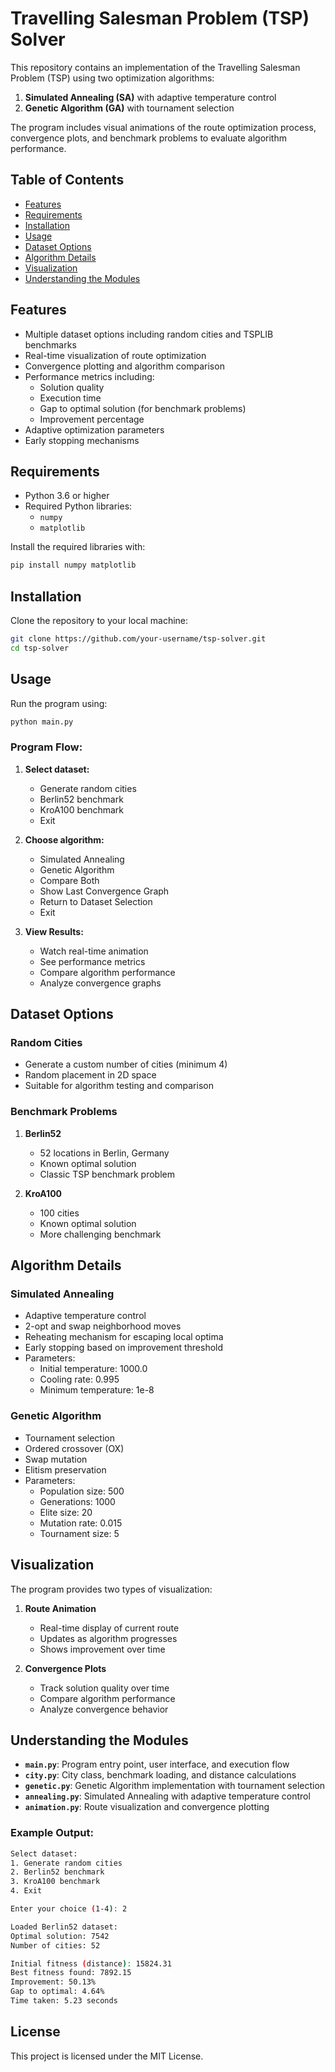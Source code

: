 # Travelling Salesman Problem (TSP) Solver

This repository contains an implementation of the Travelling Salesman Problem (TSP) using two optimization algorithms:
1. **Simulated Annealing (SA)** with adaptive temperature control
2. **Genetic Algorithm (GA)** with tournament selection

The program includes visual animations of the route optimization process, convergence plots, and benchmark problems to evaluate algorithm performance.

## Table of Contents

- [Features](#features)
- [Requirements](#requirements)
- [Installation](#installation)
- [Usage](#usage)
- [Dataset Options](#dataset-options)
- [Algorithm Details](#algorithm-details)
- [Visualization](#visualization)
- [Understanding the Modules](#understanding-the-modules)

## Features

- Multiple dataset options including random cities and TSPLIB benchmarks
- Real-time visualization of route optimization
- Convergence plotting and algorithm comparison
- Performance metrics including:
  - Solution quality
  - Execution time
  - Gap to optimal solution (for benchmark problems)
  - Improvement percentage
- Adaptive optimization parameters
- Early stopping mechanisms

## Requirements

- Python 3.6 or higher
- Required Python libraries:
  - `numpy`
  - `matplotlib`

Install the required libraries with:

```bash
pip install numpy matplotlib
```

## Installation

Clone the repository to your local machine:

```bash
git clone https://github.com/your-username/tsp-solver.git
cd tsp-solver
```

## Usage

Run the program using:

```bash
python main.py
```

### Program Flow:

1. **Select dataset:**
   - Generate random cities
   - Berlin52 benchmark
   - KroA100 benchmark
   - Exit

2. **Choose algorithm:**
   - Simulated Annealing
   - Genetic Algorithm
   - Compare Both
   - Show Last Convergence Graph
   - Return to Dataset Selection
   - Exit

3. **View Results:**
   - Watch real-time animation
   - See performance metrics
   - Compare algorithm performance
   - Analyze convergence graphs

## Dataset Options

### Random Cities
- Generate a custom number of cities (minimum 4)
- Random placement in 2D space
- Suitable for algorithm testing and comparison

### Benchmark Problems
1. **Berlin52**
   - 52 locations in Berlin, Germany
   - Known optimal solution
   - Classic TSP benchmark problem

2. **KroA100**
   - 100 cities
   - Known optimal solution
   - More challenging benchmark

## Algorithm Details

### Simulated Annealing
- Adaptive temperature control
- 2-opt and swap neighborhood moves
- Reheating mechanism for escaping local optima
- Early stopping based on improvement threshold
- Parameters:
  - Initial temperature: 1000.0
  - Cooling rate: 0.995
  - Minimum temperature: 1e-8

### Genetic Algorithm
- Tournament selection
- Ordered crossover (OX)
- Swap mutation
- Elitism preservation
- Parameters:
  - Population size: 500
  - Generations: 1000
  - Elite size: 20
  - Mutation rate: 0.015
  - Tournament size: 5

## Visualization

The program provides two types of visualization:

1. **Route Animation**
   - Real-time display of current route
   - Updates as algorithm progresses
   - Shows improvement over time

2. **Convergence Plots**
   - Track solution quality over time
   - Compare algorithm performance
   - Analyze convergence behavior

## Understanding the Modules

- **`main.py`**: Program entry point, user interface, and execution flow
- **`city.py`**: City class, benchmark loading, and distance calculations
- **`genetic.py`**: Genetic Algorithm implementation with tournament selection
- **`annealing.py`**: Simulated Annealing with adaptive temperature control
- **`animation.py`**: Route visualization and convergence plotting

### Example Output:

```bash
Select dataset:
1. Generate random cities
2. Berlin52 benchmark
3. KroA100 benchmark
4. Exit

Enter your choice (1-4): 2

Loaded Berlin52 dataset:
Optimal solution: 7542
Number of cities: 52

Initial fitness (distance): 15824.31
Best fitness found: 7892.15
Improvement: 50.13%
Gap to optimal: 4.64%
Time taken: 5.23 seconds
```

## License

This project is licensed under the MIT License.